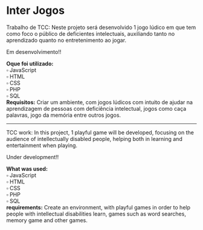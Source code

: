 # Inter Jogos
Trabalho de TCC: Neste projeto será desenvolvido 1 jogo lúdico em que tem como foco o público de  deficientes intelectuais, auxiliando tanto no aprendizado quanto no entretenimento ao jogar.

Em desenvolvimento!!

<strong>Oque foi utilizado:</strong>
<br>
▫️ JavaScript
<br>
▫️ HTML
<br>
▫️ CSS
<br>
▫️ PHP
<br>
▫️ SQL
<br>
<strong>Requisitos:</strong>
Criar um ambiente, com jogos lúdicos com intuito de ajudar na aprendizagem de pessoas com deficiência intelectual, jogos como caça palavras, jogo da memória entre outros jogos.

-----------------------------------------------------------------------------------------------------------------------------------------------------------------------

TCC work: In this project, 1 playful game will be developed, focusing on the audience of intellectually disabled people, helping both in learning and entertainment when playing.

Under development!!

<strong>What was used:</strong>
<br>
▫️ JavaScript
<br>
▫️ HTML
<br>
▫️ CSS
<br>
▫️ PHP
<br>
▫️ SQL
<br>
<strong>requirements:</strong>
Create an environment, with playful games in order to help people with intellectual disabilities learn, games such as word searches, memory game and other games.

